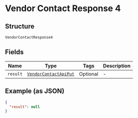 
# Vendor Contact Response 4

## Structure

`VendorContactResponse4`

## Fields

| Name | Type | Tags | Description |
|  --- | --- | --- | --- |
| `result` | [`VendorContactApiPut`](/doc/models/vendor-contact-api-put.md) | Optional | - |

## Example (as JSON)

```json
{
  "result": null
}
```

